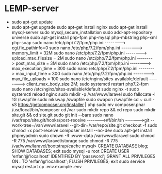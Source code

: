 # LEMP-server
* sudo apt-get update
* sudo apt-get upgrade
sudo apt-get install nginx
sudo apt-get install mysql-server
sudo mysql_secure_installation
sudo add-apt-repository universe
sudo apt-get install php-fpm php-mysql php-mbstring php-xml php-soap
sudo nano /etc/php/7.2/fpm/php.ini  -------->  cgi.fix_pathinfo=0
sudo nano /etc/php/7.2/fpm/php.ini  -------->  memory_limit = 32M
sudo nano /etc/php/7.2/fpm/php.ini  -------->  upload_max_filesize = 2M
sudo nano /etc/php/7.2/fpm/php.ini  -------->  post_max_size = 3M
sudo nano /etc/php/7.2/fpm/php.ini  -------->  max_execution_time = 300
sudo nano /etc/php/7.2/fpm/php.ini  -------->  max_input_time = 300
sudo nano /etc/php/7.2/fpm/php.ini  -------->  max_file_uploads = 100
sudo nano /etc/nginx/sites-available/default  -------->  client_max_body_size 2M;
sudo systemctl restart php7.2-fpm
sudo nano /etc/nginx/sites-available/default
sudo nginx -t
sudo systemctl reload nginx
sudo mkdir -p /var/www/laravel
sudo fallocate -l 1G /swapfile
sudo mkswap /swapfile
sudo swapon /swapfile
cd ~
curl -sS https://getcomposer.org/installer | php
sudo mv composer.phar /usr/local/bin/composer
cd /var
sudo mkdir repo && cd repo
sudo mkdir site.git && cd site.git
sudo git init --bare
sudo nano /var/repo/site.git/hooks/post-receive
------->#!/bin/sh
------->git --work-tree=/var/www/laravel --git-dir=/var/repo/site.git checkout -f
sudo chmod +x post-receive
composer install --no-dev
sudo apt-get install phpmyadmin
sudo chown -R :www-data /var/www/laravel
sudo chmod -R 775 /var/www/laravel/storage
sudo chmod -R 775 /var/www/laravel/bootstrap/cache
mysql>
CREATE DATABASE blog;
SHOW DATABASES;
exit
sudo mysql -u root
CREATE USER 'erfan'@'localhost' IDENTIFIED BY 'password';
GRANT ALL PRIVILEGES ON *.* TO 'erfan'@'localhost';
FLUSH PRIVILEGES;
exit
sudo service mysql restart
cp .env.example .env
